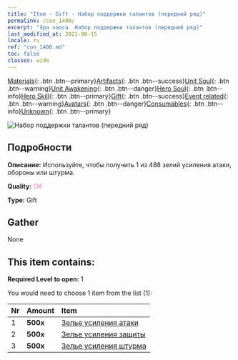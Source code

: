 ```yaml
---
title: "Item - Gift - Набор поддержки талантов (передний ряд)"
permalink: /con_1400/
excerpt: "Эра хаоса  Набор поддержки талантов (передний ряд)"
last_modified_at: 2021-06-15
locale: ru
ref: "con_1400.md"
toc: false
classes: wide
---
```

 [Materials](/ItemsRU/){: .btn .btn--primary}[Artifacts](/ItemsRU/Artifacts/){: .btn .btn--success}[Unit Soul](/ItemsRU/UnitSoul/){: .btn .btn--warning}[Unit Awakening](/ItemsRU/UnitAwakening/){: .btn .btn--danger}[Hero Soul](/ItemsRU/HeroSoul/){: .btn .btn--info}[Hero Skill](/ItemsRU/HeroSkill/){: .btn .btn--primary}[Gift](/ItemsRU/Gift/){: .btn .btn--success}[Event related](/ItemsRU/Events/){: .btn .btn--warning}[Avatars](/ItemsRU/Avatars/){: .btn .btn--danger}[Consumables](/ItemsRU/Consumables/){: .btn .btn--info}[Unknown](/ItemsRU/Unknown/){: .btn .btn--primary}

 ![Набор поддержки талантов (передний ряд)](/images/t/i_907014.png)

## Подробности
 **Описание:** Используйте, чтобы получить 1 из 488 зелий усиления атаки, обороны или штурма.

 **Quality:** <span style="color: #DA70D6">OK</span>

 **Type:** Gift

## Gather

  None

## This item contains:

 **Required Level to open:** 1

 You would need to choose 1 item from the list (1):

  | Nr | Amount |     Item    |
  |:---|:-------|:------------|
  | 1 |  **500x** | [Зелье усиления атаки](/ItemsRU/con_786/) |  | 
  | 2 |  **500x** | [Зелье усиления защиты](/ItemsRU/con_787/) |  | 
  | 3 |  **500x** | [Зелье усиления штурма](/ItemsRU/con_788/) |  | 
